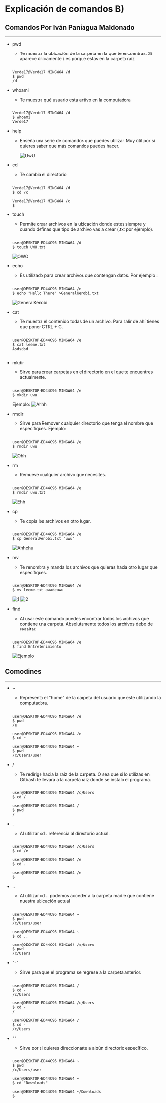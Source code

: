 # Explicación de comandos B)

## Comandos Por Iván Paniagua Maldonado

---

- pwd
  - Te muestra la ubicación de la carpeta en la que te encuentras. Si aparece únicamente / es porque estas en la carpeta raíz
  ~~~
  
  Verde17@Verde17 MINGW64 /d
  $ pwd
  /d
  
  ~~~
- whoami
  - Te muestra qué usuario esta activo en la computadora
  ~~~
  
  Verde17@Verde17 MINGW64 /d
  $ whoami
  Verde17
  
  ~~~
- help
  - Enseña una serie de comandos que puedes utilizar. Muy útil por si quieres saber que más comandos puedes hacer.

      ![UwU](https://cdn.discordapp.com/attachments/845383920458924034/1014262512885170186/unknown.png)

- cd
  - Te cambia el directorio
  ~~~
  
  Verde17@Verde17 MINGW64 /d
  $ cd /c

  Verde17@Verde17 MINGW64 /c
  $
  
  ~~~

- touch
  - Permite crear archivos en la ubicación donde estes siempre y cuando definas que tipo de archivo vas a crear (.txt por ejemplo). 
  ~~~
  
  user@DESKTOP-ED44C96 MINGW64 /d
  $ touch UWU.txt

  ~~~
  ![OWO](https://cdn.discordapp.com/attachments/845383920458924034/1014285786948042752/unknown.png)



- echo
  - Es utilizado para crear archivos que contengan datos. Por ejemplo :
  ~~~

  user@DESKTOP-ED44C96 MINGW64 /e
  $ echo "Hello There" >GeneralKenobi.txt

  ~~~

  ![GeneralKenobi](https://cdn.discordapp.com/attachments/845383920458924034/1014317664245649479/unknown.png)
- cat
  - Te muestra el contenido todas de un archivo. Para salir de ahí tienes que poner CTRL + C.
  ~~~

  user@DESKTOP-ED44C96 MINGW64 /e
  $ cat leeme.txt
  Asdsdsd


  ~~~
- mkdir
  - Sirve para crear carpetas en el directorio en el que te encuentres actualmente.
  ~~~

  user@DESKTOP-ED44C96 MINGW64 /e
  $ mkdir uwu

  ~~~
   Ejemplo:
  ![Ahhh](https://cdn.discordapp.com/attachments/845383920458924034/1014289506146467940/unknown.png)
- rmdir
  - Sirve para Remover cualquier directorio  que tenga el nombre que especifiques. Ejemplo:
  ~~~
  
  user@DESKTOP-ED44C96 MINGW64 /e
  $ rmdir uwu
  
  ~~~
  ![Ohh](https://cdn.discordapp.com/attachments/845383920458924034/1014285786948042752/unknown.png)
- rm
  - Remueve cualquier archivo que necesites.
  ~~~
  
  user@DESKTOP-ED44C96 MINGW64 /e
  $ rmdir uwu.txt
  
  ~~~
  ![Ehh](https://cdn.discordapp.com/attachments/845383920458924034/1014292816211476501/unknown.png)

- cp
  - Te copia los archivos en otro lugar.
  ~~~
  
  user@DESKTOP-ED44C96 MINGW64 /e
  $ cp GeneralKenobi.txt "uwu"

  ~~~

  ![Ahhchu](https://cdn.discordapp.com/attachments/845383920458924034/1014319408761548810/unknown.png)
- mv
  - Te renombra y manda los archivos que quieras hacia otro lugar que específiques.
  ~~~

  user@DESKTOP-ED44C96 MINGW64 /e
  $ mv leeme.txt awadeuwu

  ~~~
  ![1](https://cdn.discordapp.com/attachments/845383920458924034/1014320372771991613/unknown.png)
  ![2](https://cdn.discordapp.com/attachments/845383920458924034/1014320266689650819/unknown.png)

- find
  - Al usar este comando puedes encontrar todos los archivos que contiene una carpeta. Absolutamente todos los archivos debo de resaltar.
  ~~~
  
  user@DESKTOP-ED44C96 MINGW64 /e
  $ find Entretenimiento
  
  ~~~
  ![Ejemplo](https://cdn.discordapp.com/attachments/845383920458924034/1014295411252543548/unknown.png)
 

## Comodines
---
- ~ 
  - Representa el "home" de la carpeta del usuario que este utilizando la computadora. 
  ~~~
  
  user@DESKTOP-ED44C96 MINGW64 /e
  $ pwd
  /e

  user@DESKTOP-ED44C96 MINGW64 /e
  $ cd ~

  user@DESKTOP-ED44C96 MINGW64 ~
  $ pwd
  /c/Users/user
  
  ~~~
  
- /
  - Te redirige hacia la raíz de la carpeta. O sea que si lo utilizas en Gitbash te llevará a la carpeta raíz donde se instalo el programa.
  ~~~
  
  user@DESKTOP-ED44C96 MINGW64 /c/Users
  $ cd /

  user@DESKTOP-ED44C96 MINGW64 /
  $ pwd
  /

  ~~~
- .
  - Al utilizar cd . referencia al directorio actual.
  ~~~
  
  user@DESKTOP-ED44C96 MINGW64 /c/Users
  $ cd /e

  user@DESKTOP-ED44C96 MINGW64 /e
  $ cd .

  user@DESKTOP-ED44C96 MINGW64 /e
  $

  ~~~
- ..
  - Al utilizar cd .. podemos acceder a la carpeta madre que contiene nuestra ubicación actual 
  ~~~
  
  user@DESKTOP-ED44C96 MINGW64 ~
  $ pwd
  /c/Users/user

  user@DESKTOP-ED44C96 MINGW64 ~
  $ cd ..

  user@DESKTOP-ED44C96 MINGW64 /c/Users
  $ pwd
  /c/Users

  ~~~
- "-"
  - Sirve para que el programa se regrese a la carpeta anterior.
  ~~~
  
  user@DESKTOP-ED44C96 MINGW64 /
  $ cd -
  /c/Users

  user@DESKTOP-ED44C96 MINGW64 /c/Users
  $ cd -
  /

  user@DESKTOP-ED44C96 MINGW64 /
  $ cd -
  /c/Users

  ~~~
- ""
  - Sirve por si quieres direccionarte a algún directorio específico.
  ~~~

  user@DESKTOP-ED44C96 MINGW64 ~
  $ pwd
  /c/Users/user

  user@DESKTOP-ED44C96 MINGW64 ~
  $ cd "Downloads"

  user@DESKTOP-ED44C96 MINGW64 ~/Downloads
  $

  
  ~~~





